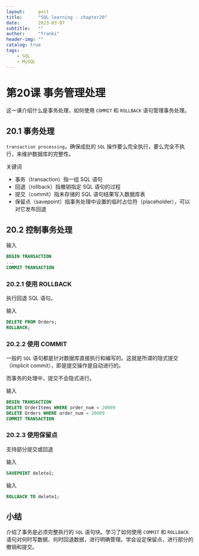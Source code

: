 ```yaml
---
layout:     post
title:      "SQL learning - chapter20"
date:       2023-03-07
subtitle:   ""
author:     "franki"
header-img: ""
catalog: true
tags:
    - SQL
    - MySQL
---
```


# 第20课 事务管理处理

这一课介绍什么是事务处理，如何使用 `COMMIT` 和 `ROLLBACK` 语句管理事务处理。

## 20.1 事务处理

`transaction processing`，确保成批的 `SQL` 操作要么完全执行，要么完全不执行，来维护数据库的完整性。

关键词

- 事务（transaction）指一组 SQL 语句
- 回退（rollback）指撤销指定 SQL 语句的过程
- 提交（commit）指未存储的 SQL 语句结果写入数据库表
- 保留点（savepoint）指事务处理中设置的临时占位符（placeholder），可以对它发布回退

## 20.2 控制事务处理

输入

```sql
BEGIN TRANSACTION
...
COMMIT TRANSACTION
```

### 20.2.1 使用 ROLLBACK

执行回退 SQL 语句。

输入

```sql
DELETE FROM Orders;
ROLLBACK;
```

### 20.2.2 使用 COMMIT

一般的 `SQL` 语句都是针对数据库直接执行和编写的。这就是所谓的隐式提交（implicit commit），即是提交操作是自动进行的。

而事务的处理中，提交不会隐式进行。

输入

```sql
BEGIN TRANSACTION
DELETE OrderItems WHERE order_num = 20009
DELETE Orders WHERE order_num = 20009
COMMIT TRANSACTION
```

### 20.2.3 使用保留点

支持部分提交或回退

输入

```sql
SAVEPOINT delete1;
```

输入

```sql
ROLLBACK TO delete1;
```

## 小结

介绍了事务是必须完整执行的 `SQL` 语句块。学习了如何使用 `COMMIT` 和 `ROLLBACK` 语句对何时写数据、何时回退数据，进行明确管理。学会设定保留点，进行部分的撤销和提交。
